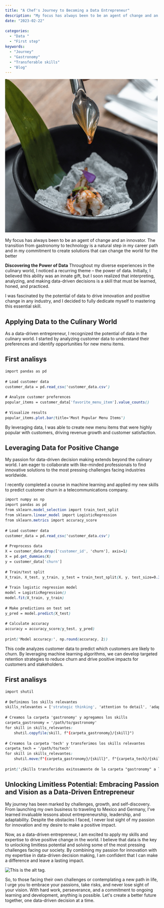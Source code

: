 ```yaml
---
title: "A Chef's Journey to Becoming a Data Entrepreneur"
description: "My focus has always been to be an agent of change and an innovator. The transition from gastronomy to technology is a natural step in my career path and in my commitment to create solutions that can change the world for the better."
date: "2023-02-22"

categories:
  - "Data "
  - "First step"
keywords:
  - "Journey"
  - "Gastronomy"
  - "Transferable skills"
  - "Blog"
---
```

![This is the alt tag.](../../images/camaron.png)

My focus has always been to be an agent of change and an innovator. The transition from gastronomy to technology is a natural step in my career path and in my commitment to create solutions that can change the world for the better

**Discovering the Power of Data**
Throughout my diverse experiences in the culinary world, I noticed a recurring theme – the power of data. Initially, I believed this ability was an innate gift, but I soon realized that interpreting, analyzing, and making data-driven decisions is a skill that must be learned, honed, and practiced.

I was fascinated by the potential of data to drive innovation and positive change in any industry, and I decided to fully dedicate myself to mastering this essential skill.

## Applying Data to the Culinary World

As a data-driven entrepreneur, I recognized the potential of data in the culinary world. I started by analyzing customer data to understand their preferences and identify opportunities for new menu items.

## First analisys

```css
import pandas as pd

# Load customer data
customer_data = pd.read_csv('customer_data.csv')

# Analyze customer preferences
popular_items = customer_data['favorite_menu_item'].value_counts()

# Visualize results
popular_items.plot.bar(title='Most Popular Menu Items')

```
By leveraging data, I was able to create new menu items that were highly popular with customers, driving revenue growth and customer satisfaction.

## Leveraging Data for Positive Change

My passion for data-driven decision making extends beyond the culinary world. I am eager to collaborate with like-minded professionals to find innovative solutions to the most pressing challenges facing industries worldwide.

I recently completed a course in machine learning and applied my new skills to predict customer churn in a telecommunications company.

```css
import numpy as np
import pandas as pd
from sklearn.model_selection import train_test_split
from sklearn.linear_model import LogisticRegression
from sklearn.metrics import accuracy_score

# Load customer data
customer_data = pd.read_csv('customer_data.csv')

# Preprocess data
X = customer_data.drop(['customer_id', 'churn'], axis=1)
X = pd.get_dummies(X)
y = customer_data['churn']

# Train/test split
X_train, X_test, y_train, y_test = train_test_split(X, y, test_size=0.3, random_state=42)

# Train logistic regression model
model = LogisticRegression()
model.fit(X_train, y_train)

# Make predictions on test set
y_pred = model.predict(X_test)

# Calculate accuracy
accuracy = accuracy_score(y_test, y_pred)

print('Model accuracy:', np.round(accuracy, 2))

```

This code analyzes customer data to predict which customers are likely to churn. By leveraging machine learning algorithms, we can develop targeted retention strategies to reduce churn and drive positive impacts for customers and stakeholders.

## First analisys

```css
import shutil

# Definimos los skills relevantes
skills_relevantes = ['strategic thinking', 'attention to detail', 'adaptability', 'creativity']

# Creamos la carpeta 'gastronomy' y agregamos los skills
carpeta_gastronomy = '/path/to/gastronomy'
for skill in skills_relevantes:
    shutil.copyfile(skill, f"{carpeta_gastronomy}/{skill}")

# Creamos la carpeta 'tech' y transferimos los skills relevantes
carpeta_tech = '/path/to/tech'
for skill in skills_relevantes:
    shutil.move(f"{carpeta_gastronomy}/{skill}", f"{carpeta_tech}/{skill}")
    
print('¡Skills transferidos exitosamente de la carpeta "gastronomy" a la carpeta "tech"!')

```
## Unlocking Limitless Potential: Embracing Passion and Vision as a Data-Driven Entrepreneur
My journey has been marked by challenges, growth, and self-discovery. From launching my own business to traveling to Mexico and Germany, I've learned invaluable lessons about entrepreneurship, leadership, and adaptability. Despite the obstacles I faced, I never lost sight of my passion for innovation and my desire to make a positive impact.

Now, as a data-driven entrepreneur, I am excited to apply my skills and expertise to drive positive change in the world. I believe that data is the key to unlocking limitless potential and solving some of the most pressing challenges facing our society. By combining my passion for innovation with my expertise in data-driven decision making, I am confident that I can make a difference and leave a lasting impact.

![This is the alt tag.](../../images/foto.perfil.jpg)

So, to those facing their own challenges or contemplating a new path in life, I urge you to embrace your passions, take risks, and never lose sight of your vision. With hard work, perseverance, and a commitment to ongoing learning and development, anything is possible. Let's create a better future together, one data-driven decision at a time.
